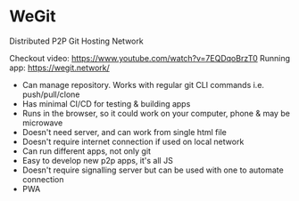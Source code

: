 WeGit
=====

Distributed P2P Git Hosting Network

Checkout video: https://www.youtube.com/watch?v=7EQDqoBrzT0
Running app: https://wegit.network/

- Can manage repository. Works with regular git CLI commands i.e. push/pull/clone
- Has minimal CI/CD for testing & building apps
- Runs in the browser, so it could work on your computer, phone & may be microwave
- Doesn't need server, and can work from single html file
- Doesn't require internet connection if used on local network
- Can run different apps, not only git
- Easy to develop new p2p apps, it's all JS
- Doesn't require signalling server but can be used with one to automate connection
- PWA
